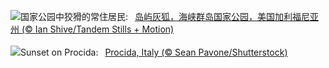 ![](https://www.bing.com/th?id=OHR.EarthDayFox_ZH-CN7926350207_UHD.jpg&w=1000)国家公园中狡猾的常住居民:&nbsp;&ensp;[岛屿灰狐，海峡群岛国家公园，美国加利福尼亚州 (© Ian Shive/Tandem Stills + Motion)](https://www.bing.com/th?id=OHR.EarthDayFox_ZH-CN7926350207_UHD.jpg)
<br><br/>
![](https://www.bing.com/th?id=OHR.ProcidaItaly_EN-US6282924427_UHD.jpg&w=1000)Sunset on Procida:&nbsp;&ensp;[Procida, Italy (© Sean Pavone/Shutterstock)](https://www.bing.com/th?id=OHR.ProcidaItaly_EN-US6282924427_UHD.jpg)
<br><br/>
